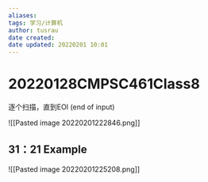 ```yaml
---
aliases: 
tags: 学习/计算机
author: tusrau
date created: 
date updated: 20220201 10:01
---
```


# 20220128CMPSC461Class8

 逐个扫描，直到EOI (end of input)
 


![[Pasted image 20220201222846.png]]


## 31：21 Example

![[Pasted image 20220201225208.png]]

